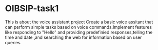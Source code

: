 # OIBSIP-task1
This is about the voice assistant project 
Create a basic voice assitant that can perform simple tasks based on voice commands.Implement features like responding to "Hello" and providing predefinied responses,telling the time and date ,and searching the web for information based on user queries.

